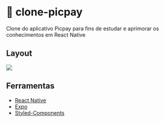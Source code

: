 # :rocket: clone-picpay
Clone do aplicativo Picpay para fins de estudar e aprimorar os conhecimentos em React Native

## Layout

<img src="https://github.com/viniciusbls9/clone-picpay/blob/master/assets/git/layout.png" />

## Ferramentas

- [React Native](https://reactnative.dev/)
- [Expo](https://expo.io/)
- [Styled-Components](https://styled-components.com/)
